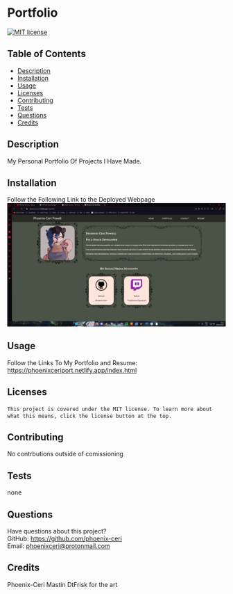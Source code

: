 # Portfolio

  [![MIT license](https://img.shields.io/badge/License-MIT-blue.svg)](https://lbesson.mit-license.org/)

  ## Table of Contents
  * [Description](#description)
  * [Installation](#installation)
  * [Usage](#usage)
  * [Licenses](#licenses)
  * [Contributing](#contributing)
  * [Tests](#tests)
  * [Questions](#questions)
  * [Credits](#credits)

  ## Description
  My Personal Portfolio Of Projects I Have Made.

  ## Installation
  Follow the Following Link to the Deployed Webpage
  ![screenshot of website](./assetts/images/readme/image.png)

  ## Usage
  Follow the Links To My Portfolio and Resume:
  https://phoenixceriport.netlify.app/index.html

  ## Licenses
    This project is covered under the MIT license. To learn more about what this means, click the license button at the top.

  ## Contributing
  No contrbutions outside of comissioning

  ## Tests
  none

  ## Questions
  Have questions about this project?  
  GitHub: https://github.com/phoenix-ceri  
  Email: phoenixceri@protonmail.com

  ## Credits
  Phoenix-Ceri Mastin
  DtFrisk for the art
